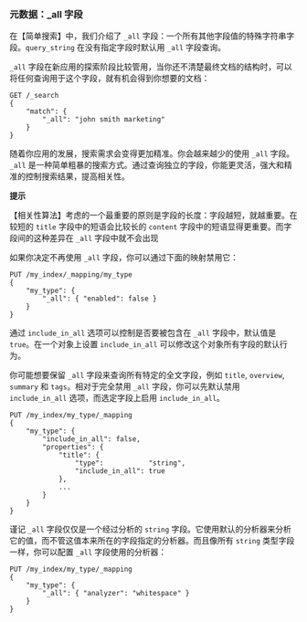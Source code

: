 ### 元数据：_all 字段

在【简单搜索】中，我们介绍了 `_all` 字段：一个所有其他字段值的特殊字符串字段。`query_string` 在没有指定字段时默认用 `_all` 字段查询。

`_all` 字段在新应用的探索阶段比较管用，当你还不清楚最终文档的结构时，可以将任何查询用于这个字段，就有机会得到你想要的文档：

```
GET /_search
{
    "match": {
        "_all": "john smith marketing"
    }
}
```

随着你应用的发展，搜索需求会变得更加精准。你会越来越少的使用 `_all` 字段。`_all` 是一种简单粗暴的搜索方式。通过查询独立的字段，你能更灵活，强大和精准的控制搜索结果，提高相关性。

**提示**

【相关性算法】考虑的一个最重要的原则是字段的长度：字段越短，就越重要。在较短的 `title` 字段中的短语会比较长的 `content` 字段中的短语显得更重要。而字段间的这种差异在 `_all` 字段中就不会出现

如果你决定不再使用 `_all` 字段，你可以通过下面的映射禁用它：

```
PUT /my_index/_mapping/my_type
{
    "my_type": {
        "_all": { "enabled": false }
    }
}
```

通过 `include_in_all` 选项可以控制是否要被包含在 `_all` 字段中，默认值是 `true`。在一个对象上设置 `include_in_all` 可以修改这个对象所有字段的默认行为。

你可能想要保留 `_all` 字段来查询所有特定的全文字段，例如 `title`, `overview`, `summary` 和 `tags`。相对于完全禁用 `_all` 字段，你可以先默认禁用 `include_in_all` 选项，而选定字段上启用 `include_in_all`。

```
PUT /my_index/my_type/_mapping
{
    "my_type": {
        "include_in_all": false,
        "properties": {
            "title": {
                "type":           "string",
                "include_in_all": true
            },
            ...
        }
    }
}
```

谨记 `_all` 字段仅仅是一个经过分析的 `string` 字段。它使用默认的分析器来分析它的值，而不管这值本来所在的字段指定的分析器。而且像所有 `string` 类型字段一样，你可以配置 `_all` 字段使用的分析器：

```
PUT /my_index/my_type/_mapping
{
    "my_type": {
        "_all": { "analyzer": "whitespace" }
    }
}
```
